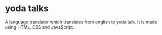 # yoda talks
 A language translator which translates from english to yoda talk.
 It is made using HTML, CSS and JavaScript.
